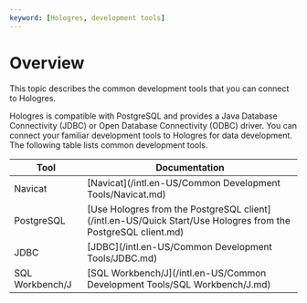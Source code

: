 ```yaml
---
keyword: [Hologres, development tools]
---
```


# Overview

This topic describes the common development tools that you can connect to Hologres.

Hologres is compatible with PostgreSQL and provides a Java Database Connectivity \(JDBC\) or Open Database Connectivity \(ODBC\) driver. You can connect your familiar development tools to Hologres for data development. The following table lists common development tools.

|Tool|Documentation|
|----|-------------|
|Navicat|[Navicat](/intl.en-US/Common Development Tools/Navicat.md)|
|PostgreSQL|[Use Hologres from the PostgreSQL client](/intl.en-US/Quick Start/Use Hologres from the PostgreSQL client.md)|
|JDBC|[JDBC](/intl.en-US/Common Development Tools/JDBC.md)|
|SQL Workbench/J|[SQL Workbench/J](/intl.en-US/Common Development Tools/SQL Workbench/J.md)|

